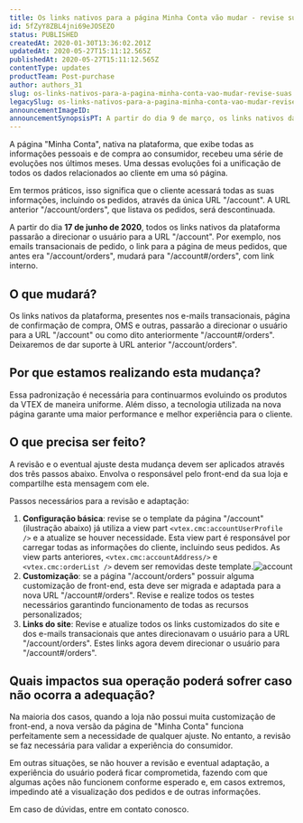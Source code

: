```yaml
---
title: Os links nativos para a página Minha Conta vão mudar - revise suas configurações
id: 5fZyY8ZBL4jni69eJOSEZO
status: PUBLISHED
createdAt: 2020-01-30T13:36:02.201Z
updatedAt: 2020-05-27T15:11:12.565Z
publishedAt: 2020-05-27T15:11:12.565Z
contentType: updates
productTeam: Post-purchase
author: authors_31
slug: os-links-nativos-para-a-pagina-minha-conta-vao-mudar-revise-suas
legacySlug: os-links-nativos-para-a-pagina-minha-conta-vao-mudar-revise-suas
announcementImageID: 
announcementSynopsisPT: A partir do dia 9 de março, os links nativos da plataforma passarão a direcionar o usuário para a página Minha Conta.
---
```


A página "Minha Conta", nativa na plataforma, que exibe todas as informações pessoais e de compra ao consumidor, recebeu uma série de evoluções nos últimos meses. Uma dessas evoluções foi a unificação de todos os dados relacionados ao cliente em uma só página. 

Em termos práticos, isso significa que o cliente acessará todas as suas informações, incluindo os pedidos, através da única URL "/account". A URL anterior "/account/orders", que listava os pedidos, será descontinuada.

A partir do dia __17 de junho de 2020__, todos os links nativos da plataforma passarão a direcionar o usuário para a URL "/account". Por exemplo, nos emails transacionais de pedido, o link para a página de meus pedidos, que antes era "/account/orders", mudará para "/account#/orders", com link interno.

## O que mudará?

Os links nativos da plataforma, presentes nos e-mails transacionais, página de confirmação de compra, OMS e outras, passarão a direcionar o usuário para a URL "/account" ou como dito anteriormente "/account#/orders". Deixaremos de dar suporte à URL anterior "/account/orders".

## Por que estamos realizando esta mudança?

Essa padronização é necessária para continuarmos evoluindo os produtos da VTEX de maneira uniforme. Além disso, a tecnologia utilizada na nova página garante uma maior performance e melhor experiência para o cliente.

## O que precisa ser feito?

A revisão e o eventual ajuste desta mudança devem ser aplicados através dos três passos abaixo. Envolva o responsável pelo front-end da sua loja e compartilhe esta mensagem com ele.

Passos necessários para a revisão e adaptação:

1. __Configuração básica__: revise se o template da página "/account" (ilustração abaixo) já utiliza a view part `<vtex.cmc:accountUserProfile />` e a atualize se houver necessidade. Esta view part é responsável por carregar todas as informações do cliente, incluindo seus pedidos. As view parts anteriores, `<vtex.cmc:accountAddress/>` e `<vtex.cmc:orderList />` devem ser removidas deste template.![account](https://images.ctfassets.net/alneenqid6w5/LIki0Pf7j1gOUi01EIajh/f7089fece0b6b10921fcb969066e2f4a/account.png)
2. __Customização__: se a página "/account/orders" possuir alguma customização de front-end, esta deve ser migrada e adaptada para a nova URL "/account#/orders". Revise e realize todos os testes necessários garantindo funcionamento de todas as recursos personalizados;  
3. __Links do site__: Revise e atualize todos os links customizados do site e dos e-mails transacionais que antes direcionavam o usuário para a URL "/account/orders". Estes links agora devem direcionar o usuário para "/account#/orders".

## Quais impactos sua operação poderá sofrer caso não ocorra a adequação?

Na maioria dos casos, quando a loja não possui muita customização de front-end, a nova versão da página de "Minha Conta" funciona perfeitamente sem a necessidade de qualquer ajuste. No entanto, a revisão se faz necessária para validar a experiência do consumidor.

Em outras situações, se não houver a revisão e eventual adaptação, a experiência do usuário poderá ficar comprometida, fazendo com que algumas ações não funcionem conforme esperado e, em casos extremos, impedindo até a visualização dos pedidos e de outras informações.

Em caso de dúvidas, entre em contato conosco.
